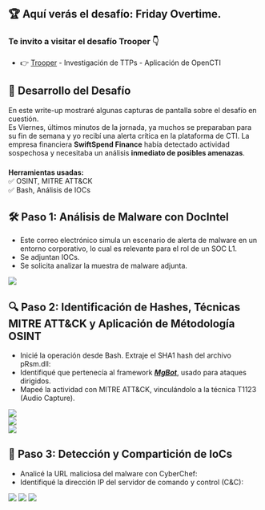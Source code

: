 ## 🏆 Aquí verás el desafío: Friday Overtime.  
### Te invito a visitar el desafío Trooper 👇
* 👉  [Trooper](Trooper/README.md) - Investigación de TTPs - Aplicación de OpenCTI


## 📌 Desarrollo del Desafío
En este write-up mostraré algunas capturas de pantalla sobre el desafío en cuestión.   
Es Viernes, últimos minutos de la jornada, ya muchos se preparaban para su fin de semana y yo recibí una alerta crítica en la plataforma de CTI. La empresa financiera **SwiftSpend Finance** había detectado actividad sospechosa y necesitaba un análisis **inmediato de posibles amenazas**. 

###
  
**Herramientas usadas:**  
✅ OSINT, MITRE ATT&CK  
✅ Bash, Análisis de IOCs  

## 🛠 Paso 1: Análisis de Malware con DocIntel
* Este correo electrónico simula un escenario de alerta de malware en un entorno corporativo,  lo cual es relevante para el rol de un SOC L1.  
* Se adjuntan IOCs.
* Se solicita analizar la muestra de malware adjunta.

![](https://raw.githubusercontent.com/JoshKxng/SOC-Level-1-THM/main/imagenes/Overtime-1.png)  

## 🔍 Paso 2: Identificación de Hashes, Técnicas MITRE ATT&CK y Aplicación de Métodología OSINT  
* Inicié la operación desde Bash. Extraje el SHA1 hash del archivo pRsm.dll:
* Identifiqué que pertenecía al framework ***<ins>MgBot</ins>***, usado para ataques dirigidos.
* Mapeé la actividad con MITRE ATT&CK, vinculándolo a la técnica T1123 (Audio Capture).
  
![](https://raw.githubusercontent.com/JoshKxng/SOC-Level-1-THM/main/imagenes/Overtime-2.png)  
![](https://raw.githubusercontent.com/JoshKxng/SOC-Level-1-THM/main/imagenes/Overtime-3.png)  
![](https://raw.githubusercontent.com/JoshKxng/SOC-Level-1-THM/main/imagenes/Overtime-4.png)  

## 🚀 Paso 3: Detección y Compartición de IoCs
* Analicé la URL maliciosa del malware con CyberChef:
* Identifiqué la dirección IP del servidor de comando y control (C&C):

![](https://raw.githubusercontent.com/JoshKxng/SOC-Level-1-THM/main/imagenes/Overtime-5.png)
![](https://raw.githubusercontent.com/JoshKxng/SOC-Level-1-THM/main/imagenes/Overtime-6.png) 
![](https://raw.githubusercontent.com/JoshKxng/SOC-Level-1-THM/main/imagenes/Overtime-7.png) 
